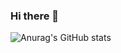### Hi there 👋

![Anurag's GitHub stats](https://github-readme-stats.vercel.app/api?username=RomanNebelskyi&show_icons=true&theme=radical&count_private=true&hide_border=true)
